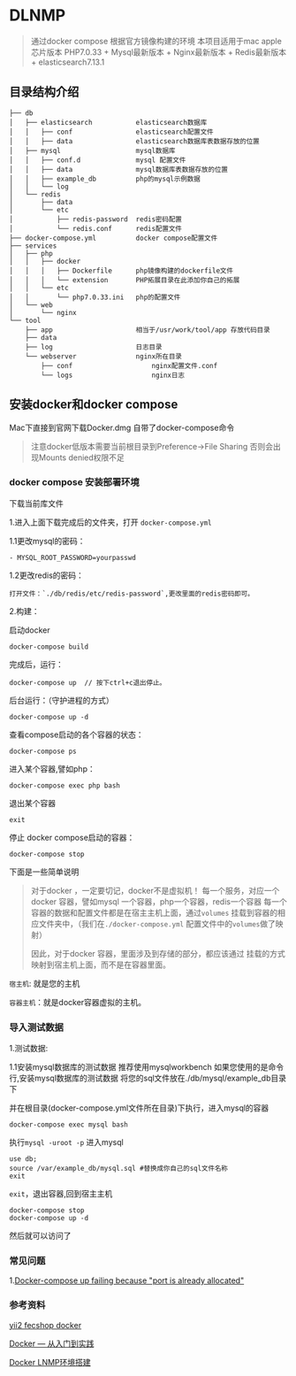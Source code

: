 
DLNMP
=============

> 通过docker compose 根据官方镜像构建的环境 本项目适用于mac apple芯片版本
> PHP7.0.33 + Mysql最新版本 + Nginx最新版本 + Redis最新版本 + elasticsearch7.13.1



目录结构介绍
---------

	├── db
	│   ├── elasticsearch           elasticsearch数据库
	│   │   ├── conf          		elasticsearch配置文件
	│   │   ├── data				elasticsearch数据库表数据存放的位置
	│   ├── mysql             		mysql数据库
	│   │   ├── conf.d          	mysql 配置文件
	│   │   ├── data				mysql数据库表数据存放的位置
	│   │   ├── example_db			php的mysql示例数据
	│   │   └── log
	│   └── redis				
	│       ├── data
	│       └── etc
	│           ├── redis-password 	redis密码配置
	│           └── redis.conf 		redis配置文件
	├── docker-compose.yml			docker compose配置文件
	├── services
	│   ├── php
	│   │   ├── docker
	│   │   │   ├── Dockerfile		php镜像构建的dockerfile文件
	│   │   │   └── extension		PHP拓展目录在此添加你自己的拓展
	│   │   └── etc
	│   │       └── php7.0.33.ini	php的配置文件
	│   └── web
	│       └── nginx
	└── tool
	    ├── app 					相当于/usr/work/tool/app 存放代码目录
	    ├── data
	    ├── log						日志目录
	    └── webserver 				nginx所在目录
	        ├── conf					nginx配置文件.conf
	        └── logs					nginx日志

安装docker和docker compose
-------------------------

Mac下直接到官网下载Docker.dmg 自带了docker-compose命令 

>注意docker低版本需要当前根目录到Preference->File Sharing 否则会出现Mounts denied权限不足



### docker compose 安装部署环境

下载当前库文件

1.进入上面下载完成后的文件夹，打开 `docker-compose.yml`

1.1更改mysql的密码：
```
- MYSQL_ROOT_PASSWORD=yourpasswd
```

1.2更改redis的密码：

```
打开文件：`./db/redis/etc/redis-password`,更改里面的redis密码即可。
```


2.构建：

启动docker

```
docker-compose build
```


完成后，运行：

```
docker-compose up  // 按下ctrl+c退出停止。
```

后台运行：（守护进程的方式）

```
docker-compose up -d
```

查看compose启动的各个容器的状态：

```
docker-compose ps
```

进入某个容器,譬如php：

```
docker-compose exec php bash
```

退出某个容器

```
exit
```


停止 docker compose启动的容器：

```
docker-compose stop
```

下面是一些简单说明


> 对于docker ，一定要切记，docker不是虚拟机！
> 每一个服务，对应一个docker 容器，譬如mysql
> 一个容器，php一个容器，redis一个容器
> 每一个容器的数据和配置文件都是在宿主主机上面，通过`volumes`
> 挂载到容器的相应文件夹中，（我们在`./docker-compose.yml`
> 配置文件中的`volumes`做了映射）
> 
> 因此，对于docker 容器，里面涉及到存储的部分，都应该通过
> 挂载的方式映射到宿主机上面，而不是在容器里面。

`宿主机`: 就是您的主机

`容器主机`：就是docker容器虚拟的主机。



### 导入测试数据


1.测试数据:

1.1安装mysql数据库的测试数据 推荐使用mysqlworkbench 如果您使用的是命令行,安装mysql数据库的测试数据 将您的sql文件放在./db/mysql/example_db目录下


并在根目录(docker-compose.yml文件所在目录)下执行，进入mysql的容器

```
docker-compose exec mysql bash
```

执行`mysql -uroot -p` 进入mysql

```
use db;
source /var/example_db/mysql.sql #替换成你自己的sql文件名称
exit
```

`exit`，退出容器,回到宿主主机


```
docker-compose stop
docker-compose up -d
```

然后就可以访问了
### 常见问题
1.[Docker-compose up failing because "port is already allocated"](https://github.com/docker/compose/issues/4950)



### 参考资料
[yii2 fecshop docker](https://github.com/fecshop/yii2_fecshop_docker)

[Docker — 从入门到实践](https://yeasy.gitbooks.io/docker_practice)

[Docker LNMP环境搭建](https://www.awaimai.com/2120.html)
